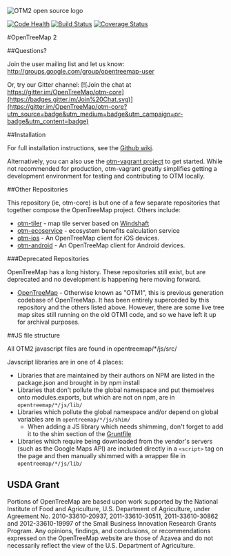 ![OTM2 open source logo](https://opentreemap.github.io/images/logo@2x.png)

[![Code Health](https://landscape.io/github/OpenTreeMap/otm-core/master/landscape.png)](https://landscape.io/github/OpenTreeMap/otm-core/master)
[![Build Status](https://travis-ci.org/OpenTreeMap/otm-core.svg?branch=master)](https://travis-ci.org/OpenTreeMap/otm-core)
[![Coverage Status](https://coveralls.io/repos/OpenTreeMap/otm-core/badge.png)](https://coveralls.io/r/OpenTreeMap/otm-core)

#OpenTreeMap 2

##Questions?

Join the user mailing list and let us know: 
http://groups.google.com/group/opentreemap-user

Or, try our Gitter channel: [![Join the chat at https://gitter.im/OpenTreeMap/otm-core](https://badges.gitter.im/Join%20Chat.svg)](https://gitter.im/OpenTreeMap/otm-core?utm_source=badge&utm_medium=badge&utm_campaign=pr-badge&utm_content=badge)

##Installation

For full installation instructions, see the [Github 
wiki](https://github.com/OpenTreeMap/otm-core/wiki/Installation-Guide).

Alternatively, you can also use the [otm-vagrant 
project](https://github.com/OpenTreeMap/otm-vagrant) to get started. 
While not recommended for production, otm-vagrant greatly simplifies 
getting a development environment for testing and contributing to OTM locally.

##Other Repositories

This repository (ie, otm-core) is but one of a few separate repositories 
that together compose the OpenTreeMap project. Others include:

* [otm-tiler](https://github.com/OpenTreeMap/otm-tiler) - map tile 
server based on [Windshaft](https://github.com/CartoDB/Windshaft)
* [otm-ecoservice](https://github.com/OpenTreeMap/otm-ecoservice) - ecosystem 
benefits calculation service
* [otm-ios](https://github.com/OpenTreeMap/otm-ios) - An 
OpenTreeMap client for iOS devices.
* [otm-android](https://github.com/OpenTreeMap/otm-android) - An OpenTreeMap client for Android devices.

###Deprecated Repositories

OpenTreeMap has a long history. These repositories still exist, but are 
deprecated and no development is happening here moving forward.

* [OpenTreeMap](https://github.com/OpenTreeMap/OpenTreeMap) - Otherwise 
known as "OTM1", this is previous generation codebase of OpenTreeMap. It 
has been entirely superceded by this repository and the others 
listed above. However, there are some live tree map sites still running 
on the old OTM1 code, and so we have left it up for archival purposes.

##JS file structure

All OTM2 javascript files are found in opentreemap/*/js/src/

Javscript libraries are in one of 4 places:
  - Libraries that are maintained by their authors on NPM are listed in the package.json and brought in by npm install
  - Libraries that don't pollute the global namespace and put themselves onto modules.exports, but which are not on npm, are in `opentreemap/*/js/lib/`
  - Libraries which pollute the global namespace and/or depend on global variables are in `opentreemap/*/js/shim/`
    * When adding a JS library which needs shimming, don't forget to add it to the shim section of the [Gruntfile](Gruntfile.js)
  - Libraries which require being downloaded from the vendor's servers (such as the Google Maps API) are included directly in a `<script>` tag on the page and then manually shimmed with a wrapper file in `opentreemap/*/js/lib/`

USDA Grant
---------------
Portions of OpenTreeMap are based upon work supported by the National Institute of Food and Agriculture, U.S. Department of Agriculture, under Agreement No. 2010-33610-20937, 2011-33610-30511, 2011-33610-30862 and 2012-33610-19997 of the Small Business Innovation Research Grants Program. Any opinions, findings, and conclusions, or recommendations expressed on the OpenTreeMap website are those of Azavea and do not necessarily reflect the view of the U.S. Department of Agriculture.
